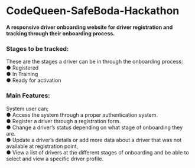 # CodeQueen-SafeBoda-Hackathon
**A responsive driver onboarding website for driver registration and tracking through their onboarding process.**     

### Stages to be tracked:      
These are the stages a driver can be in through the onboarding process:       
● Registered       
● In Training      
● Ready for activation                
 
### Main Features:      
System user can;      
● Access the system through a proper authentication system.       
● Register a driver through a registration form.    
● Change a driver’s status depending on what stage of onboarding they are.       
●	Update a driver’s details or add more data about a driver that was not available at
registration point,         
● View a list of drivers at the different stages of onboarding and be able to select and view
a specific driver profile.       

